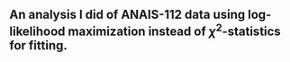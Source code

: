 ## An analysis I did of ANAIS-112 data using log-likelihood maximization instead of $\chi^2$-statistics for fitting.
